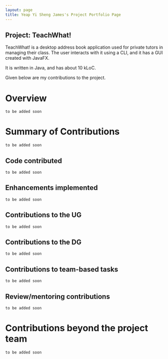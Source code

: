 ```yaml
---
layout: page
title: Yeap Yi Sheng James's Project Portfolio Page
---
```


## Project: TeachWhat!
TeachWhat! is a desktop address book application used for private tutors in managing their class. The user interacts 
with it using a CLI, and it has a GUI created with JavaFX. 

It is written in Java, and has about 10 kLoC.

Given below are my contributions to the project.

# Overview
`to be added soon`

# Summary of Contributions
`to be added soon`

## Code contributed
`to be added soon`

## Enhancements implemented
`to be added soon`

## Contributions to the UG
`to be added soon`

## Contributions to the DG
`to be added soon`

## Contributions to team-based tasks
`to be added soon`

## Review/mentoring contributions
`to be added soon`

# Contributions beyond the project team
`to be added soon`
